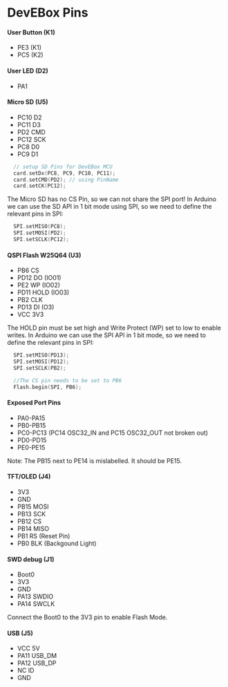 # DevEBox Pins

#### User Button (K1)

- PE3 (K1)
- PC5 (K2)


#### User LED (D2)

- PA1

#### Micro SD (U5)

- PC10 D2
- PC11 D3
- PD2 CMD
- PC12 SCK
- PC8 D0
- PC9 D1

```C++
  // setup SD Pins for DevEBox MCU
  card.setDx(PC8, PC9, PC10, PC11);
  card.setCMD(PD2); // using PinName
  card.setCK(PC12);
```

The Micro SD has no CS Pin, so we can not share the SPI port!
In Arduino we can use the SD API in 1 bit mode using SPI, so we need to define the relevant pins in SPI:

```C++
  SPI.setMISO(PC8);
  SPI.setMOSI(PD2);
  SPI.setSCLK(PC12);
```

#### QSPI Flash W25Q64 (U3)

- PB6 CS
- PD12 DO (IO01)
- PE2 WP (IO02)
- PD11 HOLD (IO03)
- PB2 CLK
- PD13 DI (O3)
- VCC 3V3

The HOLD pin must be set high and Write Protect (WP) set to low to enable writes.
In Arduino we can use the SPI API in 1 bit mode, so we need to define the relevant pins in SPI:

```C++
  SPI.setMISO(PD13);
  SPI.setMOSI(PD12);
  SPI.setSCLK(PB2);

  //The CS pin needs to be set to PB6
  Flash.begin(SPI, PB6);

```

#### Exposed Port Pins

- PA0-PA15
- PB0-PB15
- PC0-PC13 (PC14 OSC32_IN and PC15 OSC32_OUT not broken out)
- PD0-PD15
- PE0-PE15

Note: The PB15 next to PE14 is mislabelled. It should be PE15.

#### TFT/OLED (J4)

- 3V3
- GND
- PB15 MOSI
- PB13 SCK
- PB12 CS
- PB14 MISO
- PB1 RS (Reset Pin)
- PB0 BLK (Backgound Light)


#### SWD debug (J1)

- Boot0
- 3V3
- GND
- PA13 SWDIO
- PA14 SWCLK

Connect the Boot0 to the 3V3 pin to enable Flash Mode.

#### USB (J5)

- VCC 5V
- PA11 USB_DM
- PA12 USB_DP
- NC ID
- GND




